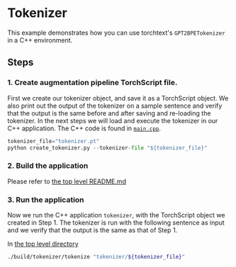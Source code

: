 # Tokenizer

This example demonstrates how you can use torchtext's `GPT2BPETokenizer` in a C++ environment.

## Steps

### 1. Create augmentation pipeline TorchScript file.

First we create our tokenizer object, and save it as a TorchScript object. We also print out the output of the tokenizer
on a sample sentence and verify that the output is the same before and after saving and re-loading the tokenizer. In the
next steps we will load and execute the tokenizer in our C++ application. The C++ code is found in
[`main.cpp`](./main.cpp).

```python
tokenizer_file="tokenizer.pt"
python create_tokenizer.py --tokenizer-file "${tokenizer_file}"
```

### 2. Build the application

Please refer to [the top level README.md](../README.md)

### 3. Run the application

Now we run the C++ application `tokenizer`, with the TorchScript object we created in Step 1. The tokenizer is run with
the following sentence as input and we verify that the output is the same as that of Step 1.

In [the top level directory](../)

```bash
./build/tokenizer/tokenize "tokenizer/${tokenizer_file}"
```
